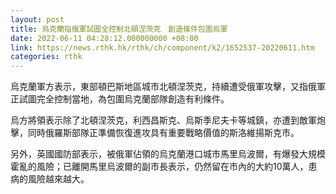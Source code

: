 ```yaml
---
layout: post
title: 烏克蘭指俄軍試圖全控制北頓涅茨克　創造條件包圍烏軍
date: 2022-06-11 04:28:12.000000000 +08:00
link: https://news.rthk.hk/rthk/ch/component/k2/1652537-20220611.htm
categories: rthk
---
```


烏克蘭軍方表示，東部頓巴斯地區城市北頓涅茨克，持續遭受俄軍攻擊，又指俄軍正試圖完全控制當地，為包圍烏克蘭部隊創造有利條件。

烏方將領表示除了北頓涅茨克，利西昌斯克、烏斯季尼夫卡等城鎮，亦遭到敵軍炮擊，同時俄羅斯部隊正準備恢復進攻具有重要戰略價值的斯洛維揚斯克市。

另外，英國國防部表示，被俄軍佔領的烏克蘭港口城市馬里烏波爾，有爆發大規模霍亂的風險；已離開馬里烏波爾的副市長表示，仍然留在市內的大約10萬人，患病的風險越來越大。
